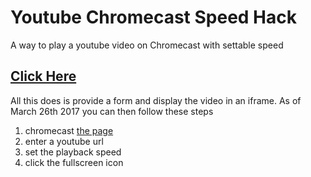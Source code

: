 # Youtube Chromecast Speed Hack
A way to play a youtube video on Chromecast with settable speed

## [Click Here](https://joshuafernandes.github.io/chromecast-youtube-embed/)

All this does is provide a form and display the video in an iframe. As of March 26th 2017 you can then follow these steps

1. chromecast [the page](https://joshuafernandes.github.io/chromecast-youtube-embed/)
2. enter a youtube url 
3. set the playback speed
4. click the fullscreen icon
